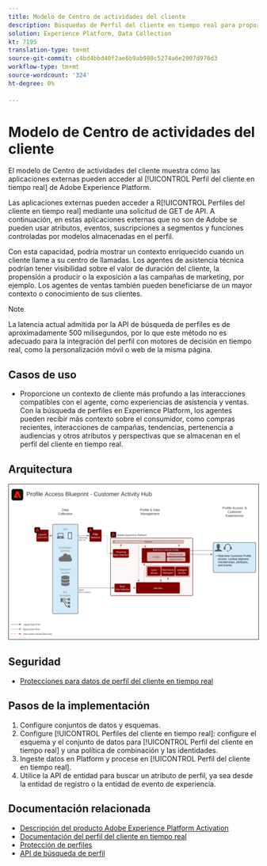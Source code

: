```yaml
---
title: Modelo de Centro de actividades del cliente
description: Búsquedas de Perfil del cliente en tiempo real para proporcionar contexto para la asistencia y las ventas asistidas por el agente.
solution: Experience Platform, Data Collection
kt: 7195
translation-type: tm+mt
source-git-commit: c4bd4bbd40f2ae6b9ab980c5274a6e2007d976d3
workflow-type: tm+mt
source-wordcount: '324'
ht-degree: 0%

---
```



# Modelo de Centro de actividades del cliente

El modelo de Centro de actividades del cliente muestra cómo las aplicaciones externas pueden acceder al [!UICONTROL Perfil del cliente en tiempo real] de Adobe Experience Platform.

Las aplicaciones externas pueden acceder a R[!UICONTROL Perfiles del cliente en tiempo real] mediante una solicitud de GET de API. A continuación, en estas aplicaciones externas que no son de Adobe se pueden usar atributos, eventos, suscripciones a segmentos y funciones controladas por modelos almacenadas en el perfil.

Con esta capacidad, podría mostrar un contexto enriquecido cuando un cliente llame a su centro de llamadas. Los agentes de asistencia técnica podrían tener visibilidad sobre el valor de duración del cliente, la propensión a producir o la exposición a las campañas de marketing, por ejemplo. Los agentes de ventas también pueden beneficiarse de un mayor contexto o conocimiento de sus clientes.

>[!NOTE]
>
>La latencia actual admitida por la API de búsqueda de perfiles es de aproximadamente 500 milisegundos, por lo que este método no es adecuado para la integración del perfil con motores de decisión en tiempo real, como la personalización móvil o web de la misma página.

## Casos de uso

* Proporcione un contexto de cliente más profundo a las interacciones compatibles con el agente, como experiencias de asistencia y ventas. Con la búsqueda de perfiles en Experience Platform, los agentes pueden recibir más contexto sobre el consumidor, como compras recientes, interacciones de campañas, tendencias, pertenencia a audiencias y otros atributos y perspectivas que se almacenan en el perfil del cliente en tiempo real.

## Arquitectura

<img src="assets/cah.svg" alt="Arquitectura de referencia para el modelo de Centro de actividades del cliente" style="border:1px solid #4a4a4a" />

## Seguridad

* [Protecciones para datos de perfil del cliente en tiempo real](https://experienceleague.adobe.com/docs/experience-platform/profile/guardrails.html)

## Pasos de la implementación

1. Configure conjuntos de datos y esquemas.
1. Configure [!UICONTROL Perfiles del cliente en tiempo real]: configure el esquema y el conjunto de datos para [!UICONTROL Perfil del cliente en tiempo real] y una política de combinación y las identidades.
1. Ingeste datos en Platform y procese en [!UICONTROL Perfil del cliente en tiempo real].
1. Utilice la API de entidad para buscar un atributo de perfil, ya sea desde la entidad de registro o la entidad de evento de experiencia.

## Documentación relacionada

* [Descripción del producto Adobe Experience Platform Activation](https://helpx.adobe.com/legal/product-descriptions/adobe-experience-platform0.html)
* [Documentación del perfil del cliente en tiempo real](https://experienceleague.adobe.com/docs/experience-platform/profile/home.html?lang=en)
* [Protección de perfiles](https://experienceleague.adobe.com/docs/experience-platform/profile/guardrails.html)
* [API de búsqueda de perfil](https://www.adobe.io/apis/experienceplatform/home/api-reference.html)

